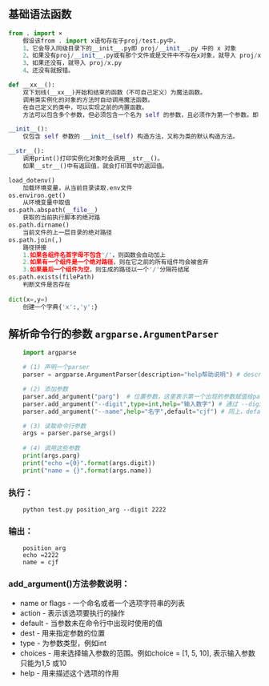 ## 基础语法函数
```python
from . import ×
	假设该from . import x语句存在于proj/test.py中，
	1、它会导入同级目录下的__init__.py即 proj/__init__.py 中的 x 对象
	2、如果没有proj/__init__.py或有那个文件或是文件中不存在x对象，就导入 proj/x/__init__.py
	3、如果还没有，就导入 proj/x.py
	4、还没有就报错。

def __xx__():
	双下划线(__xx__)开始和结束的函数（不可自己定义）为魔法函数。
	调用类实例化的对象的方法时自动调用魔法函数。
	在自己定义的类中，可以实现之前的内置函数。
	方法可以包含多个参数，但必须包含一个名为 self 的参数，且必须作为第一个参数。即 __xx__(self)

__init__():
	仅包含 self 参数的 __init__(self) 构造方法，又称为类的默认构造方法。

__str__():
	调用print()打印实例化对象时会调用__str__()。
	如果__str__()中有返回值，就会打印其中的返回值。

load_dotenv()	
	加载环境变量，从当前目录读取.env文件
os.environ.get()
	从环境变量中取值
os.path.abspath(__file__)
	获取的当前执行脚本的绝对路
os.path.dirname()
	当前文件的上一层目录的绝对路径
os.path.join(,)
	路径拼接
	1.如果各组件名首字母不包含'/'，则函数会自动加上
	2.如果有一个组件是一个绝对路径，则在它之前的所有组件均会被舍弃
	3.如果最后一个组件为空，则生成的路径以一个'/'分隔符结尾
os.path.exists(filePath)
	判断文件是否存在
	
dict(x=,y=)
	创建一个字典{'x':,'y':}
```

## 解析命令行的参数 `argparse.ArgumentParser`
```python
	import argparse

	# (1) 声明一个parser
	parser = argparse.ArgumentParser(description="help帮助说明") # description 可选参数，-h的时候第一行输出

	# (2) 添加参数
	parser.add_argument("parg")  # 位置参数，这里表示第一个出现的参数赋值给parg
	parser.add_argument("--digit",type=int,help="输入数字") # 通过 --digit xxx声明的参数，为int类型
	parser.add_argument("--name",help="名字",default="cjf") # 同上，default 表示默认值

	# (3) 读取命令行参数
	args = parser.parse_args()
	 
	# (4) 调用这些参数
	print(args.parg)
	print("echo ={0}".format(args.digit))
	print("name = {}".format(args.name))
```
### 执行：
```pthon
	python test.py position_arg --digit 2222
```
### 输出：
```
	position_arg
	echo =2222
	name = cjf
```
### add_argument()方法参数说明：
- name or flags - 一个命名或者一个选项字符串的列表
- action - 表示该选项要执行的操作
- default - 当参数未在命令行中出现时使用的值
- dest - 用来指定参数的位置
- type - 为参数类型，例如int
- choices - 用来选择输入参数的范围。例如choice = [1, 5, 10], 表示输入参数只能为1,5 或10
- help - 用来描述这个选项的作用